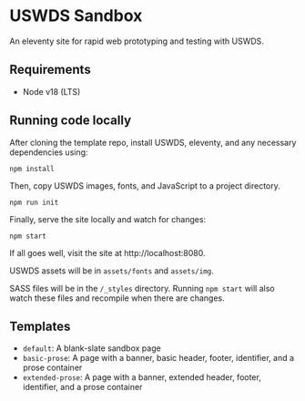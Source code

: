 # USWDS Sandbox

An eleventy site for rapid web prototyping and testing with USWDS.

## Requirements

- Node v18 (LTS)

## Running code locally

After cloning the template repo, install USWDS, eleventy, and any necessary dependencies using:

```
npm install
```

Then, copy USWDS images, fonts, and JavaScript to a project directory.

```
npm run init
```

Finally, serve the site locally and watch for changes:

```
npm start
```

If all goes well, visit the site at http://localhost:8080.

USWDS assets will be in `assets/fonts` and `assets/img`.

SASS files will be in the `/_styles` directory. Running `npm start` will also watch these files and recompile when there are changes.

## Templates
- `default`: A blank-slate sandbox page
- `basic-prose`: A page with a banner, basic header, footer, identifier, and a prose container
- `extended-prose`: A page with a banner, extended header, footer, identifier, and a prose container
